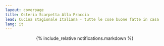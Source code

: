 ```yaml
---
layout: coverpage
title: Osteria Scarpetta Alla Fraccia
lead: Cucina stagionale Italiana - tutte le cose buone fatte in casa
lang: it
---
```


<center>{% include_relative notifications.markdown %}<center>

